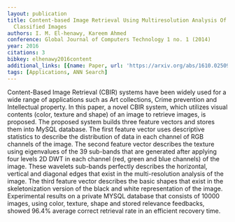 ```yaml
---
layout: publication
title: Content-based Image Retrieval Using Multiresolution Analysis Of Shape-based
  Classified Images
authors: I. M. El-henawy, Kareem Ahmed
conference: Global Journal of Computers Technology 1 no. 1 (2014)
year: 2016
citations: 3
bibkey: elhenawy2016content
additional_links: [{name: Paper, url: 'https://arxiv.org/abs/1610.02509'}]
tags: [Applications, ANN Search]
---
```

Content-Based Image Retrieval (CBIR) systems have been widely used for a wide
range of applications such as Art collections, Crime prevention and
Intellectual property. In this paper, a novel CBIR system, which utilizes
visual contents (color, texture and shape) of an image to retrieve images, is
proposed. The proposed system builds three feature vectors and stores them into
MySQL database. The first feature vector uses descriptive statistics to
describe the distribution of data in each channel of RGB channels of the image.
The second feature vector describes the texture using eigenvalues of the 39
sub-bands that are generated after applying four levels 2D DWT in each channel
(red, green and blue channels) of the image. These wavelets sub-bands perfectly
describes the horizontal, vertical and diagonal edges that exist in the
multi-resolution analysis of the image. The third feature vector describes the
basic shapes that exist in the skeletonization version of the black and white
representation of the image. Experimental results on a private MYSQL database
that consists of 10000 images, using color, texture, shape and stored relevance
feedbacks, showed 96.4% average correct retrieval rate in an efficient recovery
time.